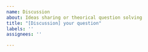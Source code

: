 ```yaml
---
name: Discussion
about: Ideas sharing or theorical question solving
title: "[Discussion] your question"
labels: ''
assignees: ''

---
```


<!-- Please respect the title [Discussion] tag. -->
